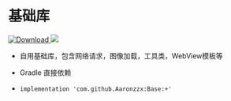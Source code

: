 # 基础库
[ ![Download](https://api.bintray.com/packages/aaron9603/Base/Base/images/download.svg) ](https://bintray.com/aaron9603/Base/Base/_latestVersion)
[![](https://jitpack.io/v/Aaronzzx/Base.svg)](https://jitpack.io/#Aaronzzx/Base)

- 自用基础库，包含网络请求，图像加载，工具类，WebView模板等

- Gradle 直接依赖
- `implementation 'com.github.Aaronzzx:Base:+'`
